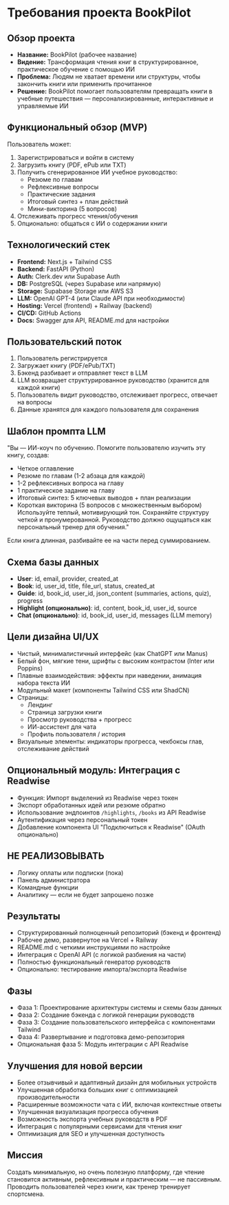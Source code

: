 # Требования проекта BookPilot

## Обзор проекта
- **Название:** BookPilot (рабочее название)
- **Видение:** Трансформация чтения книг в структурированное, практическое обучение с помощью ИИ
- **Проблема:** Людям не хватает времени или структуры, чтобы закончить книги или применить прочитанное
- **Решение:** BookPilot помогает пользователям превращать книги в учебные путешествия — персонализированные, интерактивные и управляемые ИИ

## Функциональный обзор (MVP)
Пользователь может:
1. Зарегистрироваться и войти в систему
2. Загрузить книгу (PDF, ePub или TXT)
3. Получить сгенерированное ИИ учебное руководство:
   - Резюме по главам
   - Рефлексивные вопросы
   - Практические задания
   - Итоговый синтез + план действий
   - Мини-викторина (5 вопросов)
4. Отслеживать прогресс чтения/обучения
5. Опционально: общаться с ИИ о содержании книги

## Технологический стек
- **Frontend:** Next.js + Tailwind CSS
- **Backend:** FastAPI (Python)
- **Auth:** Clerk.dev или Supabase Auth
- **DB:** PostgreSQL (через Supabase или напрямую)
- **Storage:** Supabase Storage или AWS S3
- **LLM:** OpenAI GPT-4 (или Claude API при необходимости)
- **Hosting:** Vercel (frontend) + Railway (backend)
- **CI/CD:** GitHub Actions
- **Docs:** Swagger для API, README.md для настройки

## Пользовательский поток
1. Пользователь регистрируется
2. Загружает книгу (PDF/ePub/TXT)
3. Бэкенд разбивает и отправляет текст в LLM
4. LLM возвращает структурированное руководство (хранится для каждой книги)
5. Пользователь видит руководство, отслеживает прогресс, отвечает на вопросы
6. Данные хранятся для каждого пользователя для сохранения

## Шаблон промпта LLM
"Вы — ИИ-коуч по обучению. Помогите пользователю изучить эту книгу, создав:
- Четкое оглавление
- Резюме по главам (1-2 абзаца для каждой)
- 1-2 рефлексивных вопроса на главу
- 1 практическое задание на главу
- Итоговый синтез: 5 ключевых выводов + план реализации
- Короткая викторина (5 вопросов с множественным выбором)
Используйте теплый, мотивирующий тон. Сохраняйте структуру четкой и пронумерованной. Руководство должно ощущаться как персональный тренер для обучения."

Если книга длинная, разбивайте ее на части перед суммированием.

## Схема базы данных
- **User**: id, email, provider, created_at
- **Book**: id, user_id, title, file_url, status, created_at
- **Guide**: id, book_id, user_id, json_content (summaries, actions, quiz), progress
- **Highlight (опционально)**: id, content, book_id, user_id, source
- **Chat (опционально)**: id, book_id, user_id, messages (LLM memory)

## Цели дизайна UI/UX
- Чистый, минималистичный интерфейс (как ChatGPT или Manus)
- Белый фон, мягкие тени, шрифты с высоким контрастом (Inter или Poppins)
- Плавные взаимодействия: эффекты при наведении, анимация набора текста ИИ
- Модульный макет (компоненты Tailwind CSS или ShadCN)
- Страницы:
  - Лендинг
  - Страница загрузки книги
  - Просмотр руководства + прогресс
  - ИИ-ассистент для чата
  - Профиль пользователя / история
- Визуальные элементы: индикаторы прогресса, чекбоксы глав, отслеживание действий

## Опциональный модуль: Интеграция с Readwise
- Функция: Импорт выделений из Readwise через токен
- Экспорт обработанных идей или резюме обратно
- Использование эндпоинтов `/highlights`, `/books` из API Readwise
- Аутентификация через персональный токен
- Добавление компонента UI "Подключиться к Readwise" (OAuth опционально)

## НЕ РЕАЛИЗОВЫВАТЬ
- Логику оплаты или подписки (пока)
- Панель администратора
- Командные функции
- Аналитику — если не будет запрошено позже

## Результаты
- Структурированный полноценный репозиторий (бэкенд и фронтенд)
- Рабочее демо, развернутое на Vercel + Railway
- README.md с четкими инструкциями по настройке
- Интеграция с OpenAI API (с логикой разбиения на части)
- Полностью функциональный генератор руководств
- Опционально: тестирование импорта/экспорта Readwise

## Фазы
- Фаза 1: Проектирование архитектуры системы и схемы базы данных
- Фаза 2: Создание бэкенда с логикой генерации руководств
- Фаза 3: Создание пользовательского интерфейса с компонентами Tailwind
- Фаза 4: Развертывание и подготовка демо-репозитория
- Опциональная фаза 5: Модуль интеграции с API Readwise

## Улучшения для новой версии
- Более отзывчивый и адаптивный дизайн для мобильных устройств
- Улучшенная обработка больших книг с оптимизацией производительности
- Расширенные возможности чата с ИИ, включая контекстные ответы
- Улучшенная визуализация прогресса обучения
- Возможность экспорта учебных руководств в PDF
- Интеграция с популярными сервисами для чтения книг
- Оптимизация для SEO и улучшенная доступность

## Миссия
Создать минимальную, но очень полезную платформу, где чтение становится активным, рефлексивным и практическим — не пассивным. Проводить пользователей через книги, как тренер тренирует спортсмена.
